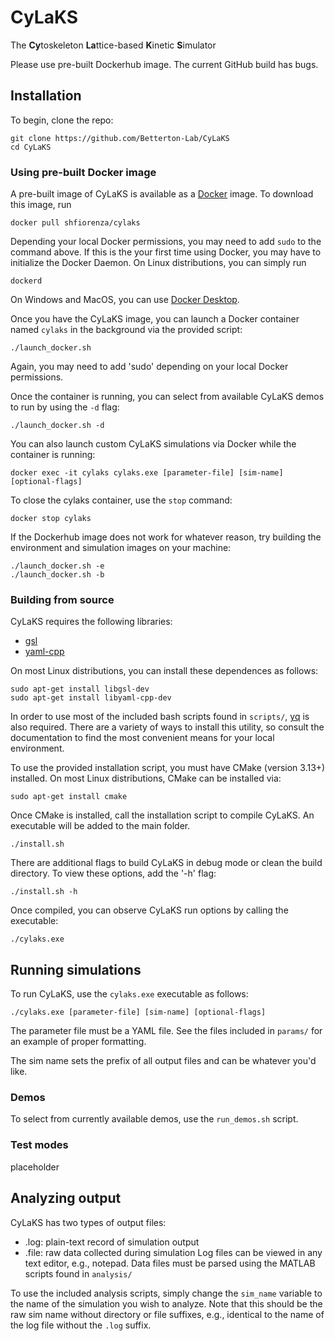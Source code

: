 # CyLaKS
The **Cy**toskeleton **La**ttice-based **K**inetic **S**imulator

Please use pre-built Dockerhub image. The current GitHub build has bugs. 
## Installation
To begin, clone the repo:
```
git clone https://github.com/Betterton-Lab/CyLaKS
cd CyLaKS
```
### Using pre-built Docker image
A pre-built image of CyLaKS is available as a [Docker](https://www.docker.com/) image. To download this image, run
```
docker pull shfiorenza/cylaks
```
Depending your local Docker permissions, you may need to add `sudo` to the command above. If this is the your first time using Docker, 
you may have to initialize the Docker Daemon. On Linux distributions, you can simply run
```
dockerd
```
On Windows and MacOS, you can use [Docker Desktop](https://www.docker.com/products/docker-desktop). 

Once you have the CyLaKS image, you can launch a Docker container named `cylaks` in the background via the provided script:
```
./launch_docker.sh
```
Again, you may need to add 'sudo' depending on your local Docker permissions. 

Once the container is running, you can select from available CyLaKS demos to run by using the `-d` flag:
```
./launch_docker.sh -d
```
You can also launch custom CyLaKS simulations via Docker while the container is running:
```
docker exec -it cylaks cylaks.exe [parameter-file] [sim-name] [optional-flags]
```

To close the cylaks container, use the `stop` command:
```
docker stop cylaks
```
If the Dockerhub image does not work for whatever reason, try building the environment and simulation images on your machine:
```
./launch_docker.sh -e
./launch_docker.sh -b
```
### Building from source 
CyLaKS requires the following libraries:
 * [gsl](http://www.gnu.org/software/gsl/)
 * [yaml-cpp](https://github.com/jbeder/yaml-cpp)

On most Linux distributions, you can install these dependences as follows:
```	
sudo apt-get install libgsl-dev
sudo apt-get install libyaml-cpp-dev
```
In order to use most of the included bash scripts found in `scripts/`, [yq](https://github.com/mikefarah/yq) is also required. There are a variety of ways to install this utility, so consult the documentation to find the most convenient means for your local environment. 

To use the provided installation script, you must have CMake (version 3.13+) installed. On most Linux distributions, CMake can be installed via:
```
sudo apt-get install cmake
```
Once CMake is installed, call the installation script to compile CyLaKS. An executable will be added to the main folder. 
```
./install.sh 
```
There are additional flags to build CyLaKS in debug mode or clean the build directory. To view these options, add the '-h' flag:
```
./install.sh -h
```
Once compiled, you can observe CyLaKS run options by calling the executable:
```
./cylaks.exe
```
## Running simulations
To run CyLaKS, use the `cylaks.exe` executable as follows:
```
./cylaks.exe [parameter-file] [sim-name] [optional-flags]
```
The parameter file must be a YAML file. See the files included in `params/` for an example of proper formatting. 

The sim name sets the prefix of all output files and can be whatever you'd like. 
### Demos
To select from currently available demos, use the `run_demos.sh` script. 
### Test modes
placeholder

## Analyzing output
CyLaKS has two types of output files:
 * .log: plain-text record of simulation output
 * .file: raw data collected during simulation
Log files can be viewed in any text editor, e.g., notepad. Data files must be parsed using the MATLAB scripts found in `analysis/` 

To use the included analysis scripts, simply change the `sim_name` variable to the name of the simulation you wish to analyze. Note that this should be the raw sim name without directory or file suffixes, e.g., identical to the name of the log file without the `.log` suffix. 
